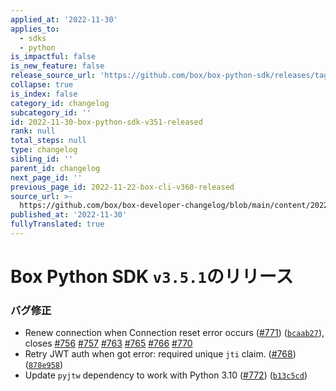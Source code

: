 ```yaml
---
applied_at: '2022-11-30'
applies_to:
  - sdks
  - python
is_impactful: false
is_new_feature: false
release_source_url: 'https://github.com/box/box-python-sdk/releases/tag/v3.5.1'
collapse: true
is_index: false
category_id: changelog
subcategory_id: ''
id: 2022-11-30-box-python-sdk-v351-released
rank: null
total_steps: null
type: changelog
sibling_id: ''
parent_id: changelog
next_page_id: ''
previous_page_id: 2022-11-22-box-cli-v360-released
source_url: >-
  https://github.com/box/box-developer-changelog/blob/main/content/2022/11-30-box-python-sdk-v351-released.md
published_at: '2022-11-30'
fullyTranslated: true
---
```

# Box Python SDK `v3.5.1`のリリース

### バグ修正

* Renew connection when Connection reset error occurs ([#771][1]) ([`bcaab27`][2]), closes [#756][3] [#757][4] [#763][5] [#765][6] [#766][7] [#770][8]
* Retry JWT auth when got error: required unique `jti` claim. ([#768][9]) ([`878e958`][10])
* Update `pyjtw` dependency to work with Python 3.10 ([#772][11]) ([`b13c5cd`][12])

[1]: https://github.com/box/box-python-sdk/issues/771

[2]: https://github.com/box/box-python-sdk/commit/bcaab277c3cabba498076d066366abbaa5507904

[3]: https://github.com/box/box-python-sdk/issues/756

[4]: https://github.com/box/box-python-sdk/issues/757

[5]: https://github.com/box/box-python-sdk/issues/763

[6]: https://github.com/box/box-python-sdk/issues/765

[7]: https://github.com/box/box-python-sdk/issues/766

[8]: https://github.com/box/box-python-sdk/issues/770

[9]: https://github.com/box/box-python-sdk/issues/768

[10]: https://github.com/box/box-python-sdk/commit/878e958abfb01740656aaff42492777753e4c8ea

[11]: https://github.com/box/box-python-sdk/issues/772

[12]: https://github.com/box/box-python-sdk/commit/b13c5cd34105d3f774d3f6d35db7aaf51dd3e247
